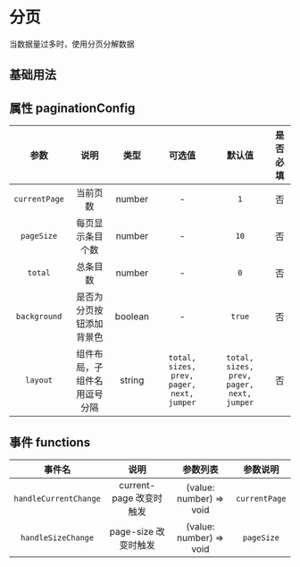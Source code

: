 <!-- 加载 demo 组件 start -->
<script setup>
import demo from './demo.vue'
</script>
<!-- 加载 demo 组件 end -->

<!-- 正文开始 -->

# 分页

当数据量过多时，使用分页分解数据

## 基础用法

<Preview comp-name="Pagination" demo-name="demo">
  <demo />
</Preview>

## 属性 paginationConfig

|     参数      |           说明           |  类型   | 可选值 | 默认值 | 是否必填 |
| :-----------: | :----------------------: | :-----: | :----: | :----: | :------: |
| `currentPage` |        当前页数        | number  |   -    |  `1`   |    否    |
|  `pageSize`   |        每页显示条目个数        | number  |   -    |  `10`  |    否    |
|    `total`    |        总条目数        | number  |   -    |  `0`   |    否    |
| `background`  | 是否为分页按钮添加背景色 | boolean |   -    | `true` |    否    |
|   `layout`    | 组件布局，子组件名用逗号分隔 | string  | `total, sizes, prev, pager, next, jumper` | `total, sizes, prev, pager, next, jumper` |    否    |

## 事件 functions

|        事件名         |          说明           |        参数列表         |   参数说明    |
| :-------------------: | :---------------------: | :---------------------: | :-----------: |
| `handleCurrentChange` | current-page 改变时触发 | (value: number) => void | `currentPage` |
|  `handleSizeChange`   |  page-size 改变时触发   | (value: number) => void |  `pageSize`   |
